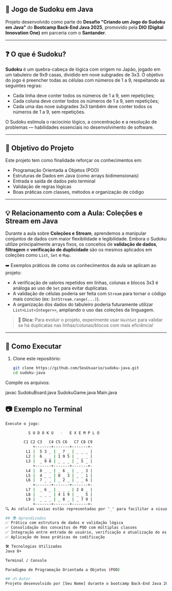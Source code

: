 ## 🧩 Jogo de Sudoku em Java

Projeto desenvolvido como parte do **Desafio "Criando um Jogo do Sudoku em Java"** do **Bootcamp Back-End Java 2025**, promovido pela **DIO (Digital Innovation One)** em parceria com o **Santander**.

---

## ❓ O que é Sudoku?

**Sudoku** é um quebra-cabeça de lógica com origem no Japão, jogado em um tabuleiro de 9x9 casas, dividido em nove subgrades de 3x3. O objetivo do jogo é preencher todas as células com números de 1 a 9, respeitando as seguintes regras:

- Cada linha deve conter todos os números de 1 a 9, sem repetições;
- Cada coluna deve conter todos os números de 1 a 9, sem repetições;
- Cada uma das nove subgrades 3x3 também deve conter todos os números de 1 a 9, sem repetições.

O Sudoku estimula o raciocínio lógico, a concentração e a resolução de problemas — habilidades essenciais no desenvolvimento de software.

---

## 🎯 Objetivo do Projeto

Este projeto tem como finalidade reforçar os conhecimentos em:

- Programação Orientada a Objetos (POO)
- Estruturas de Dados em Java (como arrays bidimensionais)
- Entrada e saída de dados pelo terminal
- Validação de regras lógicas
- Boas práticas com classes, métodos e organização de código

---

## 💡 Relacionamento com a Aula: Coleções e Stream em Java

Durante a aula sobre **Coleções e Stream**, aprendemos a manipular conjuntos de dados com maior flexibilidade e legibilidade. Embora o Sudoku utilize principalmente arrays fixos, os conceitos de **validação de dados**, **filtragem** e **verificação de duplicidade** são os mesmos aplicados em coleções como `List`, `Set` e `Map`.

➡️ Exemplos práticos de como os conhecimentos da aula se aplicam ao projeto:

- A verificação de valores repetidos em linhas, colunas e blocos 3x3 é análoga ao uso de `Set` para evitar duplicatas.
- A validação de células poderia ser feita com `Stream` para tornar o código mais conciso (ex: `IntStream.range(...)`).
- A organização dos dados do tabuleiro poderia futuramente utilizar `List<List<Integer>>`, ampliando o uso das coleções da linguagem.

> 💭 **Dica:** Para evoluir o projeto, experimente usar `HashSet` para validar se há duplicatas nas linhas/colunas/blocos com mais eficiência!

---

## 🚀 Como Executar

1. Clone este repositório:
   ```bash
   git clone https://github.com/SeuUsuario/sudoku-java.git
   cd sudoku-java
Compile os arquivos:

javac SudokuBoard.java SudokuGame.java Main.java

## 📷 Exemplo no Terminal

```bash
Execute o jogo:

          S U D O K U   -   E X E M P L O

        C1 C2 C3   C4 C5 C6   C7 C8 C9
            +-------+-------+-------+-
         L1 |  5 3 _ | _ 7 _ | _ _ _ |
         L2 |  6 _ _ | 1 9 5 | _ _ _ |
         L3 |  _ 9 8 | _ _ _ | _ 5 _ |
            +-------+-------+-------+-
         L4 |  8 _ _ | _ 6 _ | _ _ 3 |
         L5 |  4 _ _ | 8 _ 3 | _ _ 1 |
         L6 |  7 _ _ | _ 2 _ | _ _ 6 |
            +-------+-------+-------+-
         L7 |  _ 6 _ | _ _ _ | 2 8 _ |
         L8 |  _ _ _ | 4 1 9 | _ _ 5 |
         L9 |  _ _ _ | _ 8 _ | _ 7 9 |
            +-------+-------+-------+-
🔍 As células vazias estão representadas por "_" para facilitar a visualização dos espaços que o jogador deve preencher.

## 📚 Aprendizados
✅ Prática com estrutura de dados e validação lógica
✅ Consolidação dos conceitos de POO com múltiplas classes
✅ Integração entre entrada de usuário, verificação e atualização do estado
✅ Aplicação de boas práticas de codificação

🛠 Tecnologias Utilizadas
Java 8+

Terminal / Console

Paradigma de Programação Orientada a Objetos (POO)

## ✍️ Autor
Projeto desenvolvido por [Seu Nome] durante o bootcamp Back-End Java 2025 da Digital Innovation One (DIO).
